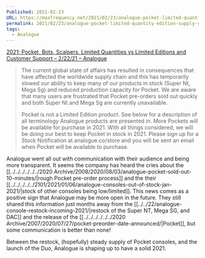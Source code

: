 ```yaml
---
Published: 2021-02-23
URL: https://maxfrequency.net/2021/02/23/analogue-pocket-limited-quantity-edition-supply-chain-release/
permalink: 2021/02/23/analogue-pocket-limited-quantity-edition-supply-chain-release/
tags:
  - Analogue
---
```

[2021: Pocket, Bots, Scalpers, Limited Quantities vs Limited Editions and Customer Support – 2/22/21 – Analogue](https://support.analogue.co/hc/en-us/articles/360052609632-2021-Pocket-Bots-Scalpers-Limited-Quantities-vs-Limited-Editions-and-Customer-Support-2-22-21)

> The current global state of affairs has resulted in consequences that have affected the worldwide supply chain and this has temporarily slowed our ability to keep many of our products in stock (Super Nt, Mega Sg) and reduced production capacity for Pocket. We are aware that many users are frustrated that Pocket pre-orders sold out quickly and both Super Nt and Mega Sg are currently unavailable.
> 
> Pocket is not a Limited Edition product.  See below for a description of all terminology Analogue products are presented in. More Pockets will be available for purchase in 2021. With all things considered, we will be doing our best to keep Pocket in stock in 2021. Please sign up for a Stock Notification at analogue.co/store and you will be sent an email when Pocket will be available to purchase.

Analogue went all out with communication with their audience and being more transparent. It seems the company has heard the cries about the [[../../../../../../2020 Archive/2008/2020/08/03/analogue-pocket-sold-out-10-minutes/|rough Pocket pre-order process]] and the their [[../../../../../2101/2021/01/06/analogue-consoles-out-of-stock-jan-2021/|stock of other consoles being low/limited]]. This news comes as a positive sign that Analogue may be more open in the future. They still shared this information just months away from the [[../../22/analogue-console-restock-incoming-2021/|restock of the Super NT, Mega SG, and DAC]] and the release of the [[../../../../../../2020 Archive/2007/2020/07/27/pocket-preorder-date-announced/|Pocket]], but some communication is better than none!

Between the restock, (hopefully) steady supply of Pocket consoles, and the launch of the Duo, Analogue is shaping up to have a solid 2021.